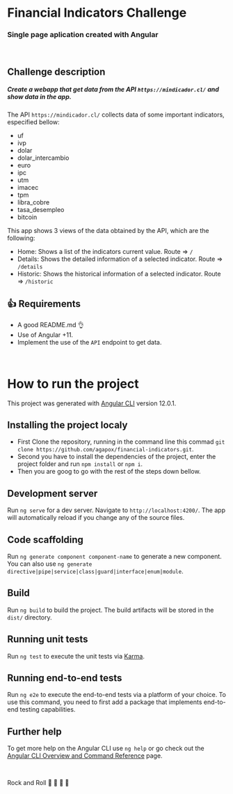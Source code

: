 # Financial Indicators Challenge

### Single page aplication created with Angular
&nbsp;
## Challenge description

##### Create a webapp that get data from the API `https://mindicador.cl/` and show data in the app.
The API `https://mindicador.cl/` collects data of some important indicators, especified bellow:
* uf
* ivp
* dolar
* dolar_intercambio
* euro
* ipc
* utm
* imacec
* tpm
* libra_cobre
* tasa_desempleo
* bitcoin

This app shows 3 views of the data obtained by the API, which are the following:
* Home: Shows a list of the indicators current value. Route => `/`
* Details: Shows the detailed information of a selected indicator. Route => `/details`
* Historic: Shows the historical information of a selected indicator. Route => `/historic`
&nbsp;

## :+1: Requirements
* A good README.md :ok_hand:
* Use of Angular +11.
* Implement the use of the `API` endpoint to get data.

&nbsp;


# How to run the project 

This project was generated with [Angular CLI](https://github.com/angular/angular-cli) version 12.0.1.

## Installing the project localy
* First Clone the repository, running in the command line this commad `git clone https://github.com/agapox/financial-indicators.git`.
* Second you have to install the dependencies of the project, enter the project folder and run `npm install` or `npm i`.
* Then you are goog to go with the rest of the steps down bellow.

## Development server

Run `ng serve` for a dev server. Navigate to `http://localhost:4200/`. The app will automatically reload if you change any of the source files.

## Code scaffolding

Run `ng generate component component-name` to generate a new component. You can also use `ng generate directive|pipe|service|class|guard|interface|enum|module`.

## Build

Run `ng build` to build the project. The build artifacts will be stored in the `dist/` directory.

## Running unit tests

Run `ng test` to execute the unit tests via [Karma](https://karma-runner.github.io).

## Running end-to-end tests

Run `ng e2e` to execute the end-to-end tests via a platform of your choice. To use this command, you need to first add a package that implements end-to-end testing capabilities.

## Further help

To get more help on the Angular CLI use `ng help` or go check out the [Angular CLI Overview and Command Reference](https://angular.io/cli) page.

&nbsp;

Rock and Roll
:rocket: :metal: :rocket: :metal:  

&nbsp;&nbsp;&nbsp;
